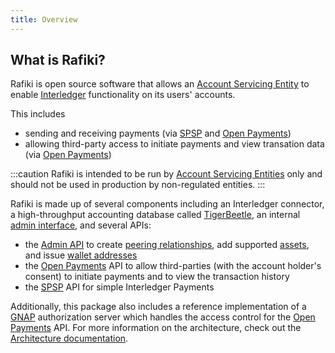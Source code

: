 ```yaml
---
title: Overview
---
```


## What is Rafiki?

Rafiki is open source software that allows an [Account Servicing Entity](/reference/glossary#account-servicing-entity) to enable [Interledger](/reference/glossary#interledger-protocol) functionality on its users' accounts.

This includes

- sending and receiving payments (via [SPSP](/reference/glossary#simple-payments-setup-protocol-spsp) and [Open Payments](/reference/glossary#open-payments))
- allowing third-party access to initiate payments and view transation data (via [Open Payments](/reference/glossary#open-payments))

:::caution
Rafiki is intended to be run by [Account Servicing Entities](/reference/glossary#account-servicing-entity) only and should not be used in production by non-regulated entities.
:::

Rafiki is made up of several components including an Interledger connector, a high-throughput accounting database called [TigerBeetle](/reference/glossary#tigerbeetle), an internal [admin interface](/rafikiadmin/overview), and several APIs:

- the [Admin API](/integration/management) to create [peering relationships](/reference/glossary#peer), add supported [assets](/reference/glossary#asset), and issue [wallet addresses](/reference/glossary#wallet-address)
- the [Open Payments](/reference/glossary#open-payments) API to allow third-parties (with the account holder's consent) to initiate payments and to view the transaction history
- the [SPSP](/reference/glossary#simple-payments-setup-protocol-spsp) API for simple Interledger Payments

Additionally, this package also includes a reference implementation of a [GNAP](/reference/glossary#grant-negotiation-authorization-protocol) authorization server which handles the access control for the [Open Payments](/reference/glossary#open-payments) API. For more information on the architecture, check out the [Architecture documentation](/introduction/architecture).
